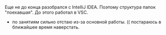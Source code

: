 Еще не до конца разобрался с IntelliJ IDEA. Поэтому структура папок "поехавшая". До этого работал в VSC.
* по занятиям сильно отстаю из-за основной работы. (( постараюсь в ближайшее время наверстать.